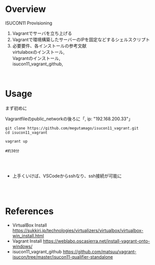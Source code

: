 # Overview
ISUCON11 Provisioning
1. Vagrantでサーバを立ち上げる
2. Vagrantで環境構築したサーバーのIPを固定などするシェルスクリプト
3. 必要要件、各インストールの参考文献<br>
virtulaboxのインストール,<br>
Vagrantのインストール,<br>
isucon11_vagrant_github,<br>
<br>

# Usage
まず初めに

Vagrantfileのpublic_networkの後ろに「, ip: "192.168.200.33"」

```
git clone https://github.com/megutamago/isucon11_vagrant.git
cd isucon11_vagrant

vagrant up

#約30分
```

<br>
<br>

- 上手くいけば、VSCodeからsshなり、ssh接続が可能に
<br>
<br>

# References

- VirtualBox Install
https://sukkiri.jp/technologies/virtualizers/virtualbox/virtualbox-win_install.html<br>
- Vagrant Install
https://weblabo.oscasierra.net/install-vagrant-onto-windows/<br>
- isucon11_vagrant_github
https://github.com/matsuu/vagrant-isucon/tree/master/isucon11-qualifier-standalone<br>
